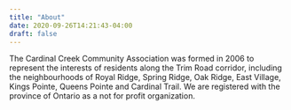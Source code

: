 ```yaml
---
title: "About"
date: 2020-09-26T14:21:43-04:00
draft: false
---
```


The Cardinal Creek Community Association was formed in 2006 to represent the interests of residents along the Trim Road corridor,
including the neighbourhoods of Royal Ridge, Spring Ridge, Oak Ridge, East Village,
Kings Pointe, Queens Pointe and Cardinal Trail.
We are registered with the province of Ontario as a not for profit organization.
